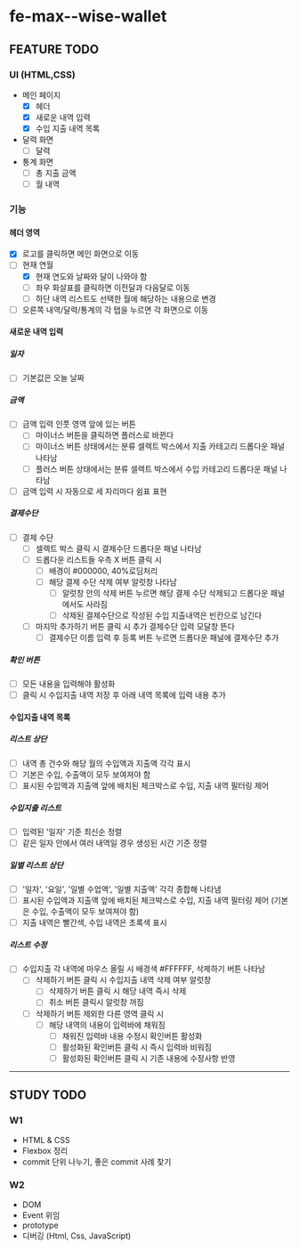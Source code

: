 # fe-max--wise-wallet

## FEATURE TODO

### UI (HTML,CSS)

- 메인 페이지
  - [x] 헤더
  - [x] 새로운 내역 입력
  - [x] 수입 지출 내역 목록
- 달력 화면
  - [ ] 달력
- 통계 화면
  - [ ] 총 지출 금액
  - [ ] 월 내역

### 기능

#### 헤더 영역

- [x] 로고를 클릭하면 메인 화면으로 이동
- [ ] 현재 연월
  - [x] 현재 연도와 날짜와 달이 나와야 함
  - [ ] 좌우 화살표를 클릭하면 이전달과 다음달로 이동
  - [ ] 하단 내역 리스트도 선택한 월에 해당하는 내용으로 변경
- [ ] 오른쪽 내역/달력/통계의 각 탭을 누르면 각 화면으로 이동

#### 새로운 내역 입력

##### 일자

- [ ] 기본값은 오늘 날짜

##### 금액

- [ ] 금액 입력 인풋 영역 앞에 있는 버튼
  - [ ] 마이너스 버튼을 클릭하면 플러스로 바뀐다
  - [ ] 마이너스 버튼 상태에서는 분류 셀렉트 박스에서 지출 카테고리 드롭다운 패널 나타남
  - [ ] 플러스 버튼 상태에서는 분류 셀렉트 박스에서 수입 카테고리 드롭다운 패널 나타남
- [ ] 금액 입력 시 자동으로 세 자리마다 쉼표 표현

##### 결제수단

- [ ] 결제 수단
  - [ ] 셀렉트 박스 클릭 시 결제수단 드롭다운 패널 나타남
  - [ ] 드롭다운 리스트들 우측 X 버튼 클릭 시
    - [ ] 배경이 #000000, 40%로딤처리
    - [ ] 해당 결제 수단 삭제 여부 알럿창 나타남
      - [ ] 알럿창 안의 삭제 버튼 누르면 해당 결제 수단 삭제되고 드롭다운 패널에서도 사라짐
      - [ ] 삭제된 결제수단으로 작성된 수입 지출내역은 빈칸으로 남긴다
  - [ ] 마지막 추가하기 버튼 클릭 시 추가 결제수단 입력 모달창 뜬다
    - [ ] 결제수단 이름 입력 후 등록 버튼 누르면 드롭다운 패널에 결제수단 추가

##### 확인 버튼

- [ ] 모든 내용을 입력해야 활성화
- [ ] 클릭 시 수입지출 내역 저장 후 아래 내역 목록에 입력 내용 추가

#### 수입지출 내역 목록

##### 리스트 상단

- [ ] 내역 총 건수와 해당 월의 수입액과 지출액 각각 표시
- [ ] 기본은 수입, 수출액이 모두 보여져야 함
- [ ] 표시된 수입액과 지출액 앞에 배치된 체크박스로 수입, 지출 내역 필터링 제어

##### 수입지출 리스트

- [ ] 입력된 '일자' 기준 최신순 정렬
- [ ] 같은 일자 안에서 여러 내역일 경우 생성된 시간 기준 정렬

##### 일별 리스트 상단

- [ ] '일자', '요일', '일별 수업액', '일별 지출액' 각각 종합해 나타냄
- [ ] 표시된 수입액과 지출액 앞에 배치된 체크박스로 수입, 지출 내역 필터링 제어 (기본은 수입, 수출액이 모두 보여져야 함)
- [ ] 지출 내역은 빨간색, 수입 내역은 초록색 표시

##### 리스트 수정

- [ ] 수입지출 각 내역에 마우스 올릴 시 배경색 #FFFFFF, 삭제하기 버튼 나타남
  - [ ] 삭제하기 버튼 클릭 시 수입지출 내역 삭제 여부 알럿창
    - [ ] 삭제하기 버튼 클릭 시 해당 내역 즉시 삭제
    - [ ] 취소 버튼 클릭시 알럿창 꺼짐
  - [ ] 삭제하기 버튼 제외한 다른 영역 클릭 시
    - [ ] 해당 내역의 내용이 입력바에 채워짐
      - [ ] 채워진 입력바 내용 수정시 확인버튼 활성화
      - [ ] 활성화된 확인버튼 클릭 시 즉시 입력바 비워짐
      - [ ] 활성화된 확인버튼 클릭 시 기존 내용에 수정사항 반영

---

## STUDY TODO

### W1

- HTML & CSS
- Flexbox 정리
- commit 단위 나누기, 좋은 commit 사례 찾기

### W2

- DOM
- Event 위임
- prototype
- 디버깅 (Html, Css, JavaScript)
